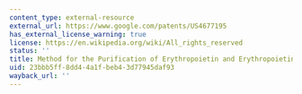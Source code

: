 ```yaml
---
content_type: external-resource
external_url: https://www.google.com/patents/US4677195
has_external_license_warning: true
license: https://en.wikipedia.org/wiki/All_rights_reserved
status: ''
title: Method for the Purification of Erythropoietin and Erythropoietin Compositions
uid: 23bbb5ff-8dd4-4a1f-beb4-3d77945daf93
wayback_url: ''
---
```

